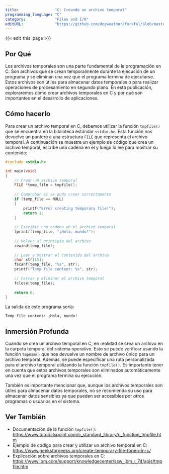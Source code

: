 ```yaml
---
title:                "C: Creando un archivo temporal"
programming_language: "C"
category:             "Files and I/O"
editURL:              "https://github.com/dogweather/forkful/blob/master/content/es/c/creating-a-temporary-file.md"
---
```


{{< edit_this_page >}}

## Por Qué

Los archivos temporales son una parte fundamental de la programación en C. Son archivos que se crean temporalmente durante la ejecución de un programa y se eliminan una vez que el programa termina de ejecutarse. Estos archivos son útiles para almacenar datos temporales o para realizar operaciones de procesamiento en segundo plano. En esta publicación, exploraremos cómo crear archivos temporales en C y por qué son importantes en el desarrollo de aplicaciones.

## Cómo hacerlo

Para crear un archivo temporal en C, debemos utilizar la función `tmpfile()` que se encuentra en la biblioteca estándar `<stdio.h>`. Esta función nos devuelve un puntero a una estructura `FILE` que representa el archivo temporal. A continuación se muestra un ejemplo de código que crea un archivo temporal, escribe una cadena en él y luego lo lee para mostrar su contenido:

```C
#include <stdio.h>

int main(void)
{
    // Crear un archivo temporal
    FILE *temp_file = tmpfile();
    
    // Comprobar si se pudo crear correctamente
    if (temp_file == NULL)
    {
        printf("Error creating temporary file!");
        return 1;
    }
    
    // Escribir una cadena en el archivo temporal
    fprintf(temp_file, "¡Hola, mundo!");
    
    // Volver al principio del archivo
    rewind(temp_file);
    
    // Leer y mostrar el contenido del archivo
    char str[15];
    fscanf(temp_file, "%s", str);
    printf("Temp file content: %s", str);
    
    // Cerrar y eliminar el archivo temporal
    fclose(temp_file);
    
    return 0;
}
```

La salida de este programa sería:

```
Temp file content: ¡Hola, mundo!
```

## Inmersión Profunda

Cuando se crea un archivo temporal en C, en realidad se crea un archivo en la carpeta temporal del sistema operativo. Esto se puede verificar usando la función `tmpnam()` que nos devuelve un nombre de archivo único para un archivo temporal. Además, se puede especificar una ruta personalizada para el archivo temporal utilizando la función `tmpfile()`. Es importante tener en cuenta que estos archivos temporales son eliminados automáticamente una vez que el programa termina su ejecución.

También es importante mencionar que, aunque los archivos temporales son útiles para almacenar datos temporales, no se recomienda su uso para almacenar datos sensibles ya que pueden ser accesibles por otros programas o usuarios en el sistema.

## Ver También

- Documentación de la función `tmpfile()`: https://www.tutorialspoint.com/c_standard_library/c_function_tmpfile.htm
- Ejemplo de código para crear y utilizar un archivo temporal en C: https://www.geeksforgeeks.org/create-temporary-file-fopen-in-c/
- Explicación sobre archivos temporales en C: https://www.ibm.com/support/knowledgecenter/ssw_ibm_i_74/apis/tmpfile.htm